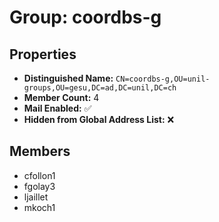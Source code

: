 # Group: coordbs-g

## Properties

- **Distinguished Name:** `CN=coordbs-g,OU=unil-groups,OU=gesu,DC=ad,DC=unil,DC=ch`
- **Member Count:** 4
- **Mail Enabled:** ✅
- **Hidden from Global Address List:** ❌

## Members

- cfollon1
- fgolay3
- ljaillet
- mkoch1
